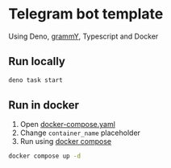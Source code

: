 # Telegram bot template

Using Deno, [grammY][0], Typescript and Docker

## Run locally
```bash
deno task start
```

## Run in docker
1. Open [docker-compose.yaml][1]
2. Change `container_name` placeholder
3. Run using [docker compose][2]

```bash
docker compose up -d
```

[0]: https://github.com/grammyjs/grammY
[1]: docker-compose.yaml#L5
[2]: https://docs.docker.com/compose/